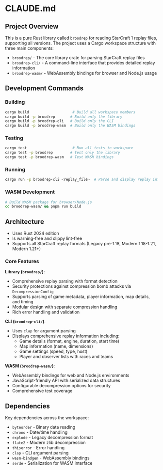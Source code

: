 # CLAUDE.md

## Project Overview

This is a pure Rust library called `broodrep` for reading StarCraft 1 replay files, supporting all versions. The project uses a Cargo workspace structure with three main components:

- `broodrep/` - The core library crate for parsing StarCraft replay files
- `broodrep-cli/` - A command-line interface that provides detailed replay information
- `broodrep-wasm/` - WebAssembly bindings for browser and Node.js usage

## Development Commands

### Building
```bash
cargo build                    # Build all workspace members
cargo build -p broodrep       # Build only the library
cargo build -p broodrep-cli   # Build only the CLI
cargo build -p broodrep-wasm  # Build only the WASM bindings
```

### Testing
```bash
cargo test                     # Run all tests in workspace
cargo test -p broodrep        # Test only the library
cargo test -p broodrep-wasm   # Test WASM bindings
```

### Running
```bash
cargo run -p broodrep-cli <replay_file>  # Parse and display replay info
```

### WASM Development
```bash
# Build WASM package for browser/Node.js
cd broodrep-wasm/ && pnpm run build
```

## Architecture

- Uses Rust 2024 edition
- Is warning-free and clippy lint-free
- Supports all StarCraft replay formats (Legacy pre-1.18, Modern 1.18-1.21, Modern 1.21+)

### Core Features

**Library (`broodrep/`)**:
- Comprehensive replay parsing with format detection
- Security protections against compression bomb attacks via `DecompressionConfig`
- Supports parsing of game metadata, player information, map details, and timing
- Modular design with separate compression handling
- Rich error handling and validation

**CLI (`broodrep-cli/`)**:
- Uses `clap` for argument parsing
- Displays comprehensive replay information including:
  - Game details (format, engine, duration, start time)
  - Map information (name, dimensions)
  - Game settings (speed, type, host)
  - Player and observer lists with races and teams

**WASM (`broodrep-wasm/`)**:
- WebAssembly bindings for web and Node.js environments
- JavaScript-friendly API with serialized data structures
- Configurable decompression options for security
- Comprehensive test coverage

## Dependencies

Key dependencies across the workspace:
- `byteorder` - Binary data reading
- `chrono` - Date/time handling
- `explode` - Legacy decompression format
- `flate2` - Modern zlib decompression
- `thiserror` - Error handling
- `clap` - CLI argument parsing
- `wasm-bindgen` - WebAssembly bindings
- `serde` - Serialization for WASM interface
